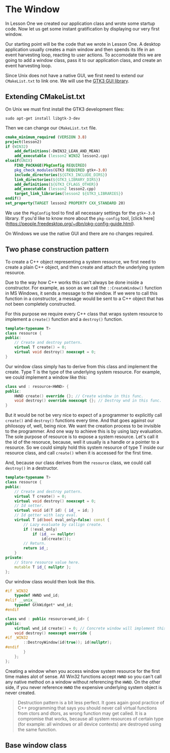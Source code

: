 # The Window

In Lesson One we created our application class and wrote some 
startup code. Now let us get some instant gratification by
displaying our very first window.

Our starting point will be the code that we wrote in Lesson
One. A desktop application usually creates a main window and then
spends its life in an event harvesting loop, reacting 
to user actions. To accomodate this we are going to add
a window class, pass it to our application class, and 
create an event harvesting loop.

Since Unix does not have a native GUI, we first need to 
extend our `CMakeList.txt` to link one. We will use 
the [GTK3 GUI library](https://www.gtk.org/).

## Extending CMakeList.txt

On Unix we must first install the GTK3 development files: 

`sudo apt-get install libgtk-3-dev`

Then we can change our `CMakeList.txt` file.

~~~CMake
cmake_minimum_required (VERSION 3.8)
project(lesson2)
if (WIN32)
    add_definitions(-DWIN32_LEAN_AND_MEAN)
    add_executable (lesson2 WIN32 lesson2.cpp)
elseif(UNIX)
    FIND_PACKAGE(PkgConfig REQUIRED)
    pkg_check_modules(GTK3 REQUIRED gtk+-3.0)
    include_directories(${GTK3_INCLUDE_DIRS})
    link_directories(${GTK3_LIBRARY_DIRS})
    add_definitions(${GTK3_CFLAGS_OTHER})
    add_executable (lesson2 lesson2.cpp)
    target_link_libraries(lesson2 ${GTK3_LIBRARIES})
endif()
set_property(TARGET lesson2 PROPERTY CXX_STANDARD 20)
~~~

We use the `PkgConfig` tool to find all necessary
settings for the `gtk+-3.0` library. If you'd like to
know more about the `pkg-config` tool, [click here]
(https://people.freedesktop.org/~dbn/pkg-config-guide.html).

On Windows we use the native GUI and there are no changes required.

## Two phase construction pattern

To create a C++ object representing a system resource, we first
need to create a plain C++ object, and then create and attach 
the underlying system resource. 

Due to the way how C++ works this can't always be done inside 
a constructor. For example, as soon as we call the `::CreateWindow()` 
function in MS Windows, it sends a message to the window. If we 
were to call this function in a constructor, a message would be sent 
to a C++ object that has not been completely constructed.

For this purpose we require every C++ class that wraps system
resource to implement a `create()` function and a `destroy()`
function.

~~~cpp
template<typename T>
class resource {
public:
    // Create and destroy pattern.
    virtual T create() = 0;
    virtual void destroy() noexcept = 0;
}
~~~

Our window class simply has to derive from this class and 
implement the create. Type T is the type of the underlying 
system resource. For example, we could implement a window
like this:

~~~cpp
class wnd : resource<HWND> {
public:
    HWND create() override {}; // Create window in this func.
    void destroy() override noexcept {}; // Destroy wnd in this func.
}
~~~

But it would be not be very nice to expect of a programmer to
explicitly call `create()` and `destroy()` functions
every time. And that goes against our philosopy of, well, 
being nice. We want the creation process to be invisible to 
the programmer. And one way to achieve this is by using lazy
evaluation. The sole purpose of resource is to expose a system
resource. Let's call it the id of the resoruce, because, well
it usually is a handle or a pointer to a resource. So we could 
simply hold this system resource of type T inside our resource
class, and call `create()` when it is accessed for the first time.

And, because our class derives from the `resource` class, we
could call `destroy()` in a destructor. 

~~~cpp
template<typename T>
class resource {
public:
    // Create and destroy pattern.
    virtual T create() = 0;
    virtual void destroy() noexcept = 0;
    // Id setter.
    virtual void id(T id) { id_ = id; }
    // Id getter with lazy eval.
    virtual T id(bool eval_only=false) const {
        // Lazy evaluate by callign create.
        if (!eval_only)
            if (id_ == nullptr)
                id(create());
        // Return.
        return id_;
    }
private:
    // Store resource value here.
    mutable T id_{ nullptr };
};
~~~

Our window class would then look like this.

~~~cpp
#if _WIN32
    typedef HWND wnd_id;
#elif __unix__ 
    typedef GtkWidget* wnd_id;
#endif

class wnd : public resource<wnd_id> {
public:
    virtual wnd_id create() = 0; // Concrete window will implement this.
    void destroy() noexcept override {
#if _WIN32
        ::DestroyWindow(id(true)); id(nullptr);
#endif
        }
    };
};
~~~

Creating a window when you access window system resource for the
first time makes alot of sense. All Win32 functions accept `HWND`
so you can't call any native method on a window without referencing
the `HWND`. On the other side, if you never reference `HWND` the 
expensive underlying system object is never created.

 > Destruction pattern is a bit less perfect. It goes again good
 > practice of C++ programming that says you should never call
 > virtual functions from ctors and dtors, as wrong function may
 > get called. It is a compromise that works, because all system
 > resources of certain type (for example: all windows or all
 > device contexts) are destroyed using the same function.

## Base window class





